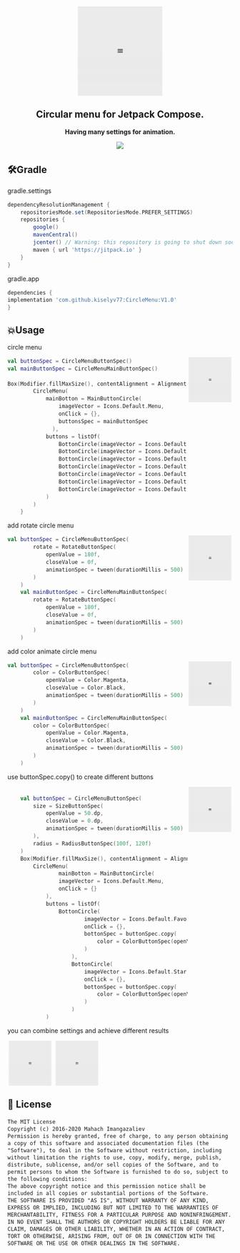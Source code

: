 <p align="center">
 <img width="200px" src="https://github.com/kiselyv77/CircleMenu/blob/master/gif/standart.gif"align="center"/>
 <h2 align="center">Circular menu for Jetpack Compose.</h2>
 <p align="center"><b>Having many settings for animation.</b></p>
</p>

<p align="center">
  <a href="https://android-arsenal.com/details/1/5361">
    <img src="https://img.shields.io/badge/version-v1.0-blue" />
  </a>
  <br />
</p>

🛠Gradle
------
gradle.settings
```gradle
dependencyResolutionManagement {
    repositoriesMode.set(RepositoriesMode.PREFER_SETTINGS)
    repositories {
        google()
        mavenCentral()
        jcenter() // Warning: this repository is going to shut down soon
        maven { url 'https://jitpack.io' }
    }
}
```
gradle.app
```gradle
dependencies {
implementation 'com.github.kiselyv77:CircleMenu:V1.0'
}
```
💥Usage
------
circle menu

<img src="https://github.com/kiselyv77/CircleMenu/blob/master/gif/standart.gif" width="20%" height="20%" align="right" />

```kotlin
val buttonSpec = CircleMenuButtonSpec()
val mainButtonSpec = CircleMenuMainButtonSpec()

Box(Modifier.fillMaxSize(), contentAlignment = Alignment.Center){
        CircleMenu(
            mainBotton = MainButtonCircle(
                imageVector = Icons.Default.Menu, 
                onClick = {}, 
                buttonsSpec = mainButtonSpec
              ),
            buttons = listOf(
                BottonCircle(imageVector = Icons.Default.Favorite, onClick = {}, buttonSpec),
                BottonCircle(imageVector = Icons.Default.Star, onClick = {}, buttonSpec),
                BottonCircle(imageVector = Icons.Default.Build, onClick = {}, buttonSpec),
                BottonCircle(imageVector = Icons.Default.AccountBox, onClick = {}, buttonSpec),
                BottonCircle(imageVector = Icons.Default.Call, onClick = {}, buttonSpec),
                BottonCircle(imageVector = Icons.Default.Settings, onClick = {}, buttonSpec),
                BottonCircle(imageVector = Icons.Default.Home, onClick = {}, buttonSpec),
            )
        )
    }
```

add rotate circle menu

<img src="https://github.com/kiselyv77/CircleMenu/blob/master/gif/rotate.gif" width="20%" height="20%" align="right" />

```kotlin
val buttonSpec = CircleMenuButtonSpec(
        rotate = RotateButtonSpec(
            openValue = 180f,
            closeValue = 0f,
            animationSpec = tween(durationMillis = 500)
        )
    )
    val mainButtonSpec = CircleMenuMainButtonSpec(
        rotate = RotateButtonSpec(
            openValue = 180f,
            closeValue = 0f,
            animationSpec = tween(durationMillis = 500)
        )
    )
```

add color animate circle menu

<img src="https://github.com/kiselyv77/CircleMenu/blob/master/gif/color.gif" width="20%" height="20%" align="right" />

```kotlin
val buttonSpec = CircleMenuButtonSpec(
        color = ColorButtonSpec(
            openValue = Color.Magenta,
            closeValue = Color.Black,
            animationSpec = tween(durationMillis = 500)
        )
    )
    val mainButtonSpec = CircleMenuMainButtonSpec(
        color = ColorButtonSpec(
            openValue = Color.Magenta,
            closeValue = Color.Black,
            animationSpec = tween(durationMillis = 500)
        )
    )
```

use buttonSpec.copy() to create different buttons

<img src="https://github.com/kiselyv77/CircleMenu/blob/master/gif/different.gif" width="20%" height="20%" align="right" />

```kotlin

    val buttonSpec = CircleMenuButtonSpec(
        size = SizeButtonSpec(
            openValue = 50.dp,
            closeValue = 0.dp,
            animationSpec = tween(durationMillis = 500)
        ),
        radius = RadiusButtonSpec(100f, 120f)
    )
    Box(Modifier.fillMaxSize(), contentAlignment = Alignment.Center){
        CircleMenu(
                mainBotton = MainButtonCircle(
                imageVector = Icons.Default.Menu, 
                onClick = {}
            ),
            buttons = listOf(
                BottonCircle(
                        imageVector = Icons.Default.Favorite,
                        onClick = {},
                        bottonSpec = buttonSpec.copy(
                            color = ColorButtonSpec(openValue = Color.Yellow)
                        )
                    ),
                    BottonCircle(
                        imageVector = Icons.Default.Star,
                        onClick = {},
                        bottonSpec = buttonSpec.copy(
                            color = ColorButtonSpec(openValue = Color.Green)
                        )
                    )
            )  
```
you can combine settings and achieve different results

<body>
  <p>
        <img src="https://github.com/kiselyv77/CircleMenu/blob/master/gif/duble.gif" width="20%" height="20%" align="center" />
        <img src="https://github.com/kiselyv77/CircleMenu/blob/master/gif/duble2.gif" width="20%" height="20%" align="center" />
  </p>
 </body>
 
 ## 🤝 License
```
The MIT License
Copyright (c) 2016-2020 Mahach Imangazaliev
Permission is hereby granted, free of charge, to any person obtaining a copy of this software and associated documentation files (the "Software"), to deal in the Software without restriction, including without limitation the rights to use, copy, modify, merge, publish, distribute, sublicense, and/or sell copies of the Software, and to permit persons to whom the Software is furnished to do so, subject to the following conditions:
The above copyright notice and this permission notice shall be included in all copies or substantial portions of the Software.
THE SOFTWARE IS PROVIDED "AS IS", WITHOUT WARRANTY OF ANY KIND, EXPRESS OR IMPLIED, INCLUDING BUT NOT LIMITED TO THE WARRANTIES OF MERCHANTABILITY, FITNESS FOR A PARTICULAR PURPOSE AND NONINFRINGEMENT. IN NO EVENT SHALL THE AUTHORS OR COPYRIGHT HOLDERS BE LIABLE FOR ANY CLAIM, DAMAGES OR OTHER LIABILITY, WHETHER IN AN ACTION OF CONTRACT, TORT OR OTHERWISE, ARISING FROM, OUT OF OR IN CONNECTION WITH THE SOFTWARE OR THE USE OR OTHER DEALINGS IN THE SOFTWARE.
```
 
 
 








